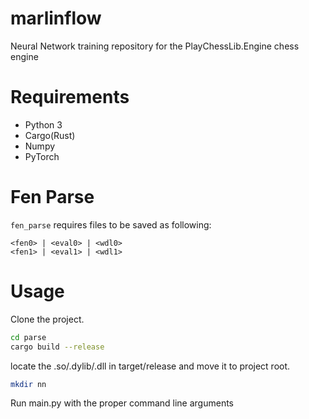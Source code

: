 # marlinflow
Neural Network training repository for the PlayChessLib.Engine chess engine

# Requirements
- Python 3
- Cargo(Rust)
- Numpy
- PyTorch

# Fen Parse
`fen_parse` requires files to be saved as following:
```
<fen0> | <eval0> | <wdl0>
<fen1> | <eval1> | <wdl1>
```

# Usage
Clone the project.
```bash
cd parse
cargo build --release
```

locate the .so/.dylib/.dll in target/release and move it to project root.

```bash
mkdir nn
```

Run main.py with the proper command line arguments
